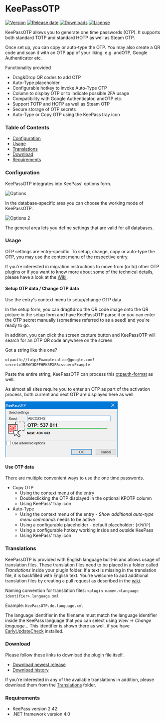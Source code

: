 # KeePassOTP

[![Version](https://img.shields.io/github/release/rookiestyle/keepassotp)](https://github.com/rookiestyle/keepassotp/releases/latest)
[![Release date](https://img.shields.io/github/release-date/rookiestyle/keepassotp)](https://github.com/rookiestyle/keepassotp/releases/latest)
[![Downloads](https://img.shields.io/github/downloads/rookiestyle/keepassotp/total?color=%2300cc00)](https://github.com/rookiestyle/keepassotp/releases/latest/download/keepassotp.plgx)
[![License](https://img.shields.io/github/license/rookiestyle/keepassotp)](https://www.gnu.org/licenses/gpl-3.0)

KeePassOTP allows you to generate one time passwords (OTP).
It supports both standard TOTP and standard HOTP as well as Steam OTP.

Once set up, you can copy or auto-type the OTP.
You may also create a QR code and scan it with an OTP app of your liking, e.g. andOTP, Google Authenticator etc.

Functionality provided

- Drag&Drop QR codes to add OTP
- Auto-Type placeholder
- Configurable hotkey to invoke Auto-Type OTP
- Column to display OTP or to indicate possible 2FA usage
- Compatibility with Google Authenticator, andOTP etc.
- Support TOTP and HOTP as well as Steam OTP
- Secure storage of OTP secrets
- Auto-Type or Copy OTP using the KeePass tray icon

### Table of Contents

- [Configuration](#configuration)
- [Usage](#usage)
- [Translations](#translations)
- [Download](#download)
- [Requirements](#requirements)

### Configuration

KeePassOTP integrates into KeePass' options form.

<img src="images/KeePassOTP%20-%20options.png" alt="Options" height="50%" width="50%">

In the database-specific area you can choose the working mode of KeePassOTP.

<img src="images/KeePassOTP%20-%20options%202.png" alt="Options 2" height="50%" width="50%">

The general area lets you define settings that are valid for all databases.

### Usage

OTP settings are entry-specific.
To setup, change, copy or auto-type the OTP, you may use the context menu of the respective entry.

If you're interested in migration instructions to move from (or to) other OTP plugins or if you want to know more about some of the technical details, please have a look at the [Wiki](https://github.com/rookiestyle/keepassotp/wiki).

#### Setup OTP data / Change OTP data

Use the entry's context menu to setup/change OTP data.

In the setup form, you can drag&drop the QR code image onto the QR picture in the setup form and have KeePassOTP parse it or you can enter the OTP secret manually (sometimes referred to as a seed) and you're ready to go.

In addition, you can click the screen capture button and KeePassOTP will search for an OTP QR code anywhere on the screen.

Got a string like this one?

```
otpauth://totp/Example:alice@google.com?secret=JBSWY3DPEHPK3PXP&issuer=Example
```

Paste the entire string, KeePassOTP can process this [otpauth-format](https://github.com/google/google-authenticator/wiki/Key-Uri-Format) as well.

As almost all sites require you to enter an OTP as part of the activation process, both current and next OTP are displayed here as well.

<img src="images/KeePassOTP%20-%20setup%20simple.png" alt="Setup">

#### Use OTP data

There are multiple convenient ways to use the one time passwords.

- Copy OTP 
  - Using the context menu of the entry
  - Doubleclicking the OTP displayed in the optional KPOTP column
  - Using KeePass' tray icon
- Auto-Type
  - Using the context menu of the entry - *Show additional auto-type menu commands* needs to be active
  - Using a configurable placeholder - default placeholder: `{KPOTP}`
  - Using a configurable hotkey working inside and outside KeePass
  - Using KeePass' tray icon
 
### Translations

KeePassOTP is provided with English language built-in and allows usage of translation files.
These translation files need to be placed in a folder called *Translations* inside your plugin folder.
If a text is missing in the translation file, it is backfilled with English text.
You're welcome to add additional translation files by creating a pull request as described in the [wiki](https://github.com/Rookiestyle/KeePassOTP/wiki/Create-or-update-translations).

Naming convention for translation files: `<plugin name>.<language identifier>.language.xml`

Example: `KeePassOTP.de.language.xml`

The language identifier in the filename must match the language identifier inside the KeePass language that you can select using *View -> Change language...*
This identifier is shown there as well, if you have [EarlyUpdateCheck](https://github.com/rookiestyle/earlyupdatecheck) installed.

### Download

Please follow these links to download the plugin file itself.

- [Download newest release](https://github.com/rookiestyle/keepassotp/releases/latest/download/KeePassOTP.plgx)
- [Download history](https://github.com/rookiestyle/keepassotp/releases)

If you're interested in any of the available translations in addition, please download them from the [Translations](Translations) folder.

### Requirements

- KeePass version 2.42
- .NET framework version 4.0
